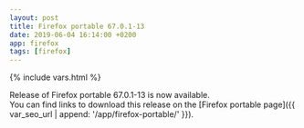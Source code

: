 ```yaml
---
layout: post
title: Firefox portable 67.0.1-13
date: 2019-06-04 16:14:00 +0200
app: firefox
tags: [firefox]
---
```

{% include vars.html %}

Release of Firefox portable 67.0.1-13 is now available.<br />
You can find links to download this release on the [Firefox portable page]({{ var_seo_url | append: '/app/firefox-portable/' }}).